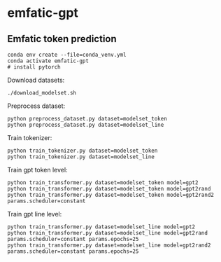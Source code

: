 # emfatic-gpt
## Emfatic token prediction

```shell
conda env create --file=conda_venv.yml
conda activate emfatic-gpt
# install pytorch
```

Download datasets:
```shell
./download_modelset.sh
```

Preprocess dataset:
```shell
python preprocess_dataset.py dataset=modelset_token
python preprocess_dataset.py dataset=modelset_line
```


Train tokenizer:
```shell
python train_tokenizer.py dataset=modelset_token
python train_tokenizer.py dataset=modelset_line
```

Train gpt token level:
```shell
python train_transformer.py dataset=modelset_token model=gpt2
python train_transformer.py dataset=modelset_token model=gpt2rand
python train_transformer.py dataset=modelset_token model=gpt2rand2 params.scheduler=constant
```

Train gpt line level:
```shell
python train_transformer.py dataset=modelset_line model=gpt2
python train_transformer.py dataset=modelset_line model=gpt2rand params.scheduler=constant params.epochs=25
python train_transformer.py dataset=modelset_line model=gpt2rand2 params.scheduler=constant params.epochs=25
```
